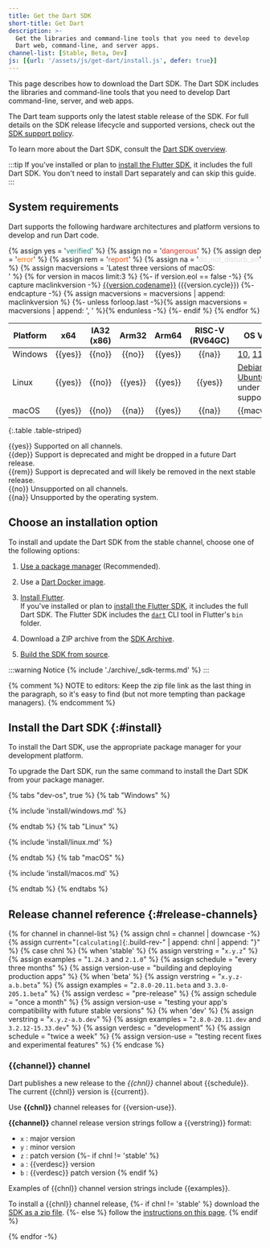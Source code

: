 ```yaml
---
title: Get the Dart SDK
short-title: Get Dart
description: >-
  Get the libraries and command-line tools that you need to develop
  Dart web, command-line, and server apps.
channel-list: [Stable, Beta, Dev]
js: [{url: '/assets/js/get-dart/install.js', defer: true}]
---
```


This page describes how to download the Dart SDK.
The Dart SDK includes the libraries and command-line tools that
you need to develop Dart command-line, server, and web apps.

The Dart team supports only the latest stable release of the SDK.
For full details on the SDK release lifecycle and supported versions,
check out the [SDK support policy](/tools/sdk#support-policy).

To learn more about the Dart SDK, consult the [Dart SDK overview](/tools/sdk).

:::tip
If you've installed or plan to [install the Flutter SDK][install-flutter], it
includes the full Dart SDK. You don't need to install Dart separately and can skip this guide.
:::

## System requirements

Dart supports the following hardware architectures and platform versions
to develop and run Dart code.

{% assign yes = '<span class="material-symbols system-support" style="color: #158477" aria-label="Supported" title="Supported">verified</span>' %}
{% assign no = '<span class="material-symbols system-support" style="color: #D43324" aria-label="Not supported" title="Not supported">dangerous</span>' %}
{% assign dep = '<span class="material-symbols system-support" style="color: #EF6C00" aria-label="Deprecated" title="Deprecated">error</span>' %}
{% assign rem = '<span class="material-symbols system-support" style="color: #E25012" aria-label="Final deprecation" title="Final deprecation">report</span>' %}
{% assign na = '<span class="material-symbols system-support" style="color: #DADCE0" aria-label="Does not exist" title="Does not exist">do_not_disturb_on</span>' %}
{% assign macversions = 'Latest three versions of macOS:<br>' %}
{% for version in macos limit:3 %}
{%- if version.eol == false -%}
{% capture maclinkversion -%}
[{{version.codename}}]({{version.link}}) ({{version.cycle}})
{%- endcapture -%}
{% assign macversions = macversions | append: maclinkversion %}
{%- unless forloop.last -%}{% assign macversions = macversions | append: ', ' %}{% endunless -%}
{%- endif %}
{% endfor %}

| Platform |   x64   | IA32 (x86) |  Arm32  |  Arm64  | RISC-V (RV64GC) | OS Versions                                                 |
|----------|:-------:|:----------:|:-------:|:-------:|:---------------:|-------------------------------------------------------------|
| Windows  | {{yes}} |  {{no}}   | {{no}}  | {{yes}} |     {{na}}      | [10], [11][]                                                |
| Linux    | {{yes}} |  {{no}}   | {{yes}} | {{yes}} |     {{yes}}     | [Debian stable][],<br>[Ubuntu LTS][] under standard support |
| macOS    | {{yes}} |   {{no}}   | {{na}}  | {{yes}} |     {{na}}      | {{macversions}}                                             |

{:.table .table-striped}

{{yes}} Supported on all channels.<br>
{{dep}} Support is deprecated and might be dropped in a future Dart release.<br>
{{rem}} Support is deprecated and will likely be removed in the next stable release.<br>
{{no}} Unsupported on all channels.<br>
{{na}} Unsupported by the operating system.<br>

## Choose an installation option

To install and update the Dart SDK from the stable channel,
choose one of the following options:

1. [Use a package manager](#install) (Recommended).

1. Use a [Dart Docker image][dart-docker].

1. [Install Flutter][install-flutter].  
   If you've installed or plan to [install the Flutter SDK][install-flutter],
   it includes the full Dart SDK. The Flutter SDK includes the
   [`dart`](/tools/dart-tool) CLI tool in Flutter's `bin` folder.

1. Download a ZIP archive from the [SDK Archive](/get-dart/archive).

1. [Build the SDK from source][build-source].

:::warning Notice
{% include './archive/_sdk-terms.md' %}
:::

{% comment %}
NOTE to editors: Keep the zip file link as the last thing in the paragraph,
so it's easy to find (but not more tempting than package managers).
{% endcomment %}

## Install the Dart SDK {:#install}

To install the Dart SDK,
use the appropriate package manager for your development platform.

To upgrade the Dart SDK,
run the same command to install the Dart SDK from your package manager.

{% tabs "dev-os", true %}
{% tab "Windows" %}

{% include 'install/windows.md' %}

{% endtab %}
{% tab "Linux" %}

{% include 'install/linux.md' %}

{% endtab %}
{% tab "macOS" %}

{% include 'install/macos.md' %}

{% endtab %}
{% endtabs %}

## Release channel reference {:#release-channels}

{% for channel in channel-list %}
{% assign chnl = channel | downcase -%}
{% assign current="`[calculating]`{:.build-rev-" | append: chnl | append: "}" %}
{% case chnl %}
{% when 'stable' %}
{% assign verstring = "`x.y.z`" %}
{% assign examples = "`1.24.3` and `2.1.0`" %}
{% assign schedule = "every three months" %}
{% assign version-use = "building and deploying production apps" %}
{% when 'beta' %}
{% assign verstring = "`x.y.z-a.b.beta`" %}
{% assign examples = "`2.8.0-20.11.beta` and `3.3.0-205.1.beta`" %}
{% assign verdesc = "pre-release" %}
{% assign schedule = "once a month" %}
{% assign version-use = "testing your app's compatibility with future stable versions" %}
{% when 'dev' %}
{% assign verstring = "`x.y.z-a.b.dev`" %}
{% assign examples = "`2.8.0-20.11.dev` and `3.2.12-15.33.dev`" %}
{% assign verdesc = "development" %}
{% assign schedule = "twice a week" %}
{% assign version-use = "testing recent fixes and experimental features" %}
{% endcase %}

### {{channel}} channel

Dart publishes a new release to the *{{chnl}}* channel about {{schedule}}.
The current {{chnl}} version is {{current}}.

Use **{{chnl}}** channel releases for {{version-use}}.

**{{channel}}** channel release version strings follow a {{verstring}} format:

* `x` : major version
* `y` : minor version
* `z` : patch version
{%- if chnl != 'stable' %}
* `a` : {{verdesc}} version
* `b` : {{verdesc}} patch version
{% endif %}

Examples of {{chnl}} channel version strings include {{examples}}.

To install a {{chnl}} channel release,
{%- if chnl != 'stable' %}
download the [SDK as a zip file][dl-sdk].
{%- else %}
follow the [instructions on this page](#install).
{% endif %}

{% endfor -%}

[build-source]: {{site.repo.dart.sdk}}/wiki/Building
[dart-docker]: https://hub.docker.com/_/dart
[dl-sdk]: /get-dart/archive
[install-flutter]: {{site.flutter-docs}}/get-started/install
[10]: https://www.microsoft.com/en-us/software-download/windows10%20
[11]: https://www.microsoft.com/en-us/software-download/windows11
[Debian stable]: https://www.debian.org/releases
[Ubuntu LTS]: https://wiki.ubuntu.com/Releases
